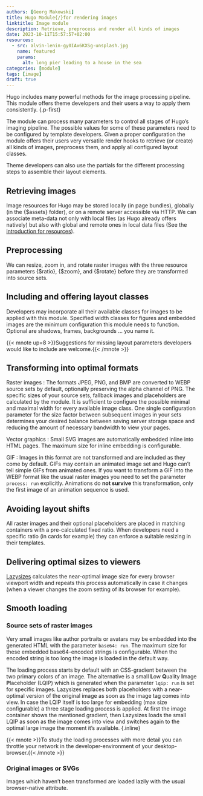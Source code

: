 ```yaml
---
authors: [Georg Makowski]
title: Hugo Module{/}for rendering images
linktitle: Image module
description: Retrieve, preprocess and render all kinds of images
date: 2023-10-11T15:57:57+02:00
resources:
  - src: alvin-lenin-gy0IAx6KXSg-unsplash.jpg
    name: featured
    params: 
      alt: long pier leading to a house in the sea    
categories: [module]
tags: [image]
draft: true
---
```


Hugo includes many powerful methods for the image processing pipeline. This module offers theme developers and their users a way to apply them consistently.
{.p-first}
<!--more-->

The module can process many parameters to control all stages of Hugo’s imaging pipeline. The possible values for some of these parameters need to be configured by template developers. Given a proper configuration the module offers their users very versatile render hooks to retrieve (or create) all kinds of images, preprocess them, and apply all configured layout classes.

Theme developers can also use the partials for the different processing steps to assemble their layout elements.

## Retrieving images

Image resources for Hugo may be stored locally (in page bundles), globally (in the {$assets} folder), or on a remote server accessible via HTTP. We can associate meta-data not only with local files (as Hugo already offers natively) but also with global and remote ones in local data files (See the [introduction for resources](/doc/intro/workflow/resources)).

## Preprocessing

We can resize, zoom in, and rotate raster images with the three resource parameters {$ratio}, {$zoom}, and {$rotate} before they are transformed into source sets.

## Including and offering layout classes

Developers may incorporate all their available classes for images to be applied with this module. Specified width classes for figures and embedded images are the minimum configuration this module needs to function. Optional are shadows, frames, backgrounds ... you name it.

{{< mnote up=8 >}}Suggestions for missing layout parameters developers would like to include are welcome.{{< /mnote >}}

## Transforming into optimal formats

Raster images
: The formats JPEG, PNG, and BMP are converted to WEBP source sets by default, optionally preserving the alpha channel of PNG. The specific sizes of your source sets, fallback images and placeholders are calculated by the module. It is sufficient to configure the possible minimal and maximal width for every available image class. One single configuration parameter for the size factor between subsequent images in your sets determines your desired balance between saving server storage space and reducing the amount of necessary bandwidth to view your pages.

Vector graphics
: Small SVG images are automatically embedded inline into HTML pages. The maximum size for inline embedding is configurable.

GIF
: Images in this format are not transformed and are included as they come by default. GIFs may contain an animated image set and Hugo can’t tell simple GIFs from animated ones. If you want to transform a GIF into the WEBP format like the usual raster images you need to set the parameter `process: run` explicitly. Animations do **not survive** this transformation, only the first image of an animation sequence is used.  

## Avoiding layout shifts

All raster images and their optional placeholders are placed in matching containers with a pre-calculated fixed ratio. When developers need a specific ratio (in cards for example) they can enforce a suitable resizing in their templates.

## Delivering optimal sizes to viewers

[Lazysizes]() calculates the near-optimal image size for every browser viewport width and repeats this process automatically in case it changes (when a viewer changes the zoom setting of its browser for example).

## Smooth loading

### Source sets of raster images

Very small images like author portraits or avatars may be embedded into the generated HTML with the parameter `base64: run`. The maximum size for these embedded base64-encoded strings is configurable. When the encoded string is too long the image is loaded in the default way.

The loading process starts by default with an CSS-gradient between the two primary colors of an image. The alternative is a small **L**ow **Q**uality **I**mage **P**laceholder (LQIP) which is generated when the parameter `lqip: run` is set for specific images. Lazysizes replaces both placeholders with a near-optimal version of the original image as soon as the image tag comes into view. In case the LQIP itself is too large for embedding (max size configurable) a three stage loading process is applied. At first the image container shows the mentioned gradient, then Lazysizes loads the small LQIP as soon as the image comes into view and switches again to the optimal large image the moment it’s available.
{.inline}

{{< mnote >}}To study the loading processes with more detail you can throttle your network in the developer-environment of your desktop-browser.{{< /mnote >}}

### Original images or SVGs

Images which haven’t been transformed are loaded lazily with the usual browser-native attribute.